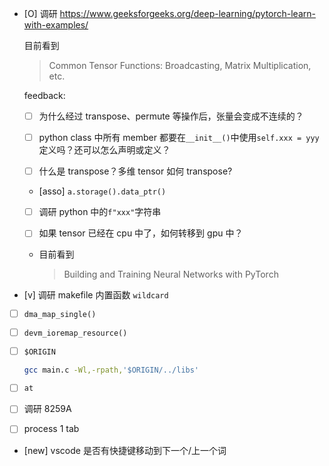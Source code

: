 * [O] 调研 <https://www.geeksforgeeks.org/deep-learning/pytorch-learn-with-examples/>

    目前看到

    > Common Tensor Functions: Broadcasting, Matrix Multiplication, etc.

    feedback:

    * [ ] 为什么经过 transpose、permute 等操作后，张量会变成不连续的？

    * [ ] python class 中所有 member 都要在`__init__()`中使用`self.xxx = yyy`定义吗？还可以怎么声明或定义？

    * [ ] 什么是 transpose？多维 tensor 如何 transpose?

    * [asso] `a.storage().data_ptr()`

    * [ ] 调研 python 中的`f"xxx"`字符串

    * [ ] 如果 tensor 已经在 cpu 中了，如何转移到 gpu 中？

    * 目前看到

        > Building and Training Neural Networks with PyTorch

* [v] 调研 makefile 内置函数 `wildcard`

* [ ] `dma_map_single()`

* [ ] `devm_ioremap_resource()`

* [ ] `$ORIGIN`

    ```bash
    gcc main.c -Wl,-rpath,'$ORIGIN/../libs'
    ```

* [ ] `at`

* [ ] 调研 8259A

* [ ] process 1 tab

* [new] vscode 是否有快捷键移动到下一个/上一个词